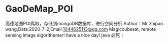 # GaoDeMap_POI
高德地图POI爬取，存储到mongoDB数据库，进行空间分析
Author：Mr zhipan wang,Data:2020-7-2,Email:1044625113@qq.com
Magiccubesat, remote sensing image algorithemer!
have a nice day!
java 必死！


